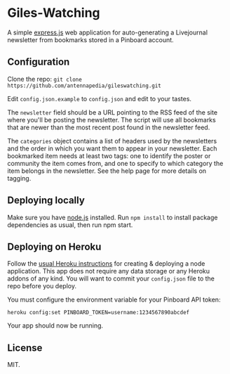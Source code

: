# Giles-Watching

A simple [express.js](http://expressjs.com/) web application for auto-generating a Livejournal newsletter from bookmarks stored in a Pinboard account.

## Configuration

Clone the repo: `git clone https://github.com/antennapedia/gileswatching.git`

Edit `config.json.example` to `config.json` and edit to your tastes.

The `newsletter` field should be a URL pointing to the RSS feed of the site where you'll be posting the newsletter. The script will use all bookmarks that are newer than the most recent post found in the newsletter feed.

The `categories` object contains a list of headers used by the newsletters and the order in which you want them to appear in your newsletter. Each bookmarked item needs at least two tags: one to identify the poster or community the item comes from, and one to specify to which category the item belongs in the newsletter. See the help page for more details on tagging.

## Deploying locally

Make sure you have [node.js](http://nodejs.org/) installed. Run `npm install` to install package dependencies as usual, then run npm start.

## Deploying on Heroku

Follow the [usual Heroku instructions](https://devcenter.heroku.com/articles/getting-started-with-nodejs) for creating & deploying a node application. This app does not require any data storage or any Heroku addons of any kind. You will want to commit your `config.json` file to the repo before you deploy.

You must configure the environment variable for your Pinboard API token:

`heroku config:set PINBOARD_TOKEN=username:1234567890abcdef`

Your app should now be running.

## License

MIT.
